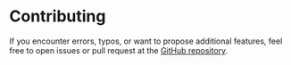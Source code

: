 # Contributing

If you encounter errors, typos, or want to propose additional features,
feel free to open issues or pull request at the
[GitHub repository](https://github.com/agdestein/SteerableConvolutions.jl/issues).
